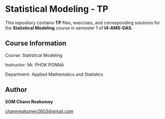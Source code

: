 # Statistical Modeling - TP

This repository contains **TP** files, exercises, and corresponding solutions for the **Statistical Modeling** course in semester 1 of **I4-AMS-DAS**.

## Course Information

Course: Statistical Modeling

Instructor: Mr. PHOK PONNA

Department: Applied Mathematics and Statistics

## Author

**SOM Chann Reaksmey** 

channreaksmey2603@gmail.com
